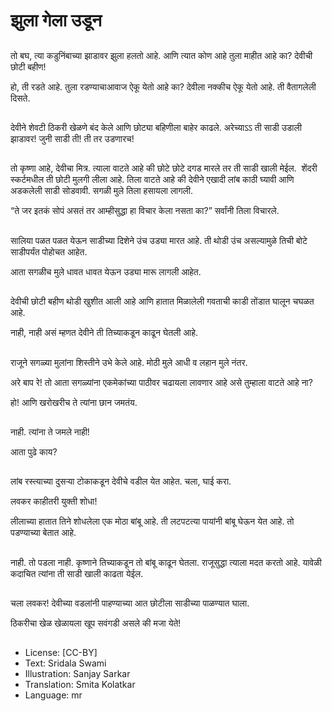 # झुला गेला उडून

##
तो बघ, त्या कडुनिंबाच्या झाडावर झुला हलतो आहे. आणि त्यात कोण आहे तुला माहीत आहे का? देवीची छोटी बहीण! 

हो, ती रडते आहे. तुला रडण्याचाआवाज ऐकू येतो आहे का? देवीला नक्कीच ऐकू येतो आहे. ती वैतागलेली दिसते. 

##
देवीने शेवटी ठिकरी खेळणे बंद केले आणि छोट्या बहिणीला बाहेर काढले. अरेच्याऽऽ ती साडी उडाली झाडावर! जुनी साडी ती! ती तर उडणारच! 

##
तो कृष्णा आहे, देवीचा मित्र. त्याला वाटते आहे की छोटे छोटे दगड मारले तर ती साडी खाली मेईल.  शेंदरी स्कर्टमधील ती छोटी मुलगी लीला आहे. तिला वाटते आहे की देवीने एखादी लांब काठी घ्यावी आणि अडकलेली साडी सोडवावी. सगळी मुले तिला हसायला लागली. 

“ते जर इतकं सोपं असतं तर आम्हीसुद्धा हा विचार केला नसता का?” सर्वांनी तिला विचारले. 

##
सालिया  पळत पळत येऊन साडीच्या दिशेने उंच उड्या मारत आहे. ती थोडी उंच असल्यामुळे तिची बोटे साडीपर्यंत पोहोचत आहेत. 

आता सगळीच मुले धावत धावत येऊन उड्या मारू लागली आहेत. 

##
देवीची छोटी बहीण थोडी खुशीत आली आहे आणि हातात मिळालेली गवताची काडी तोंडात घालून चघळत आहे. 

नाही, नाही असं म्हणत देवीने ती तिच्याकडून काढून घेतली आहे. 

##
राजूने सगळ्या मुलांना शिस्तीने उभे केले आहे. मोठी मुले आधी व लहान मुले नंतर. 

अरे बाप रे! तो आता सगळ्यांना एकमेकांच्या पाठीवर चढायला लावणार आहे असे तुम्हाला वाटते आहे ना? 

हो! आणि खरोखरीच ते त्यांना छान जमतंय. 

##
नाही. त्यांना ते जमले नाही!

आता पुढे काय? 

##
लांब रस्त्याच्या दुसऱ्या टोकाकडून देवीचे वडील येत आहेत. चला, घाई करा. 

लवकर काहीतरी युक्ती शोधा! 

लीलाच्या हातात तिने शोधलेला एक मोठा बांबू आहे. ती लटपटत्या पायांनी बांबू घेऊन येत आहे. तो पडण्याच्या बेतात आहे. 

##
नाही. तो पडला नाही. कृष्णाने तिच्याकडून तो बांबू काढून घेतला. राजूसुद्धा त्याला मदत करतो आहे. यावेळी कदाचित त्यांना ती साडी खाली काढता येईल. 

##
चला लवकर! देवीच्या वडलांनी पाहण्याच्या आत छोटीला साडीच्या पाळण्यात घाला. 

ठिकरीचा खेळ खेळायला खूप सवंगडी असले की मजा येते! 

##
* License: [CC-BY]
* Text: Sridala Swami
* Illustration: Sanjay Sarkar
* Translation: Smita Kolatkar
* Language: mr
